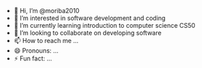 - 👋 Hi, I’m @moriba2010
- 👀 I’m interested in software development and coding 
- 🌱 I’m currently learning introduction to computer science CS50 
- 💞️ I’m looking to collaborate on developing software 
- 📫 How to reach me ...
- 😄 Pronouns: ...
- ⚡ Fun fact: ...

<!---
moriba2010/moriba2010 is a ✨ special ✨ repository because its `README.md` (this file) appears on your GitHub profile.
You can click the Preview link to take a look at your changes.
--->
